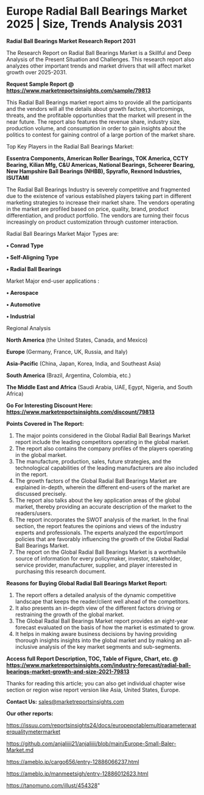 # Europe Radial Ball Bearings Market 2025 | Size, Trends Analysis 2031

<strong>Radial Ball Bearings Market Research Report 2031</strong>

The Research Report on Radial Ball Bearings Market is a Skillful and Deep Analysis of the Present Situation and Challenges. This research report also analyzes other important trends and market drivers that will affect market growth over 2025-2031.

<strong>Request Sample Report @ <a href=https://www.marketreportsinsights.com/sample/79813>https://www.marketreportsinsights.com/sample/79813</a></strong>

This Radial Ball Bearings market report aims to provide all the participants and the vendors will all the details about growth factors, shortcomings, threats, and the profitable opportunities that the market will present in the near future. The report also features the revenue share, industry size, production volume, and consumption in order to gain insights about the politics to contest for gaining control of a large portion of the market share.

Top Key Players in the Radial Ball Bearings Market:

<strong>Essentra Components, American Roller Bearings, TOK America, CCTY Bearing, Kilian Mfg, C&U Americas, National Bearings, Scheerer Bearing, New Hampshire Ball Bearings (NHBB), Spyraflo, Rexnord Industries, ISUTAMI</strong>

The Radial Ball Bearings Industry is severely competitive and fragmented due to the existence of various established players taking part in different marketing strategies to increase their market share. The vendors operating in the market are profiled based on price, quality, brand, product differentiation, and product portfolio. The vendors are turning their focus increasingly on product customization through customer interaction.

Radial Ball Bearings Market Major Types are:

<strong>• Conrad Type

• Self-Aligning Type

• Radial Ball Bearings</strong>

Market Major end-user applications :

<strong>• Aerospace

• Automotive

• Industrial</strong>

Regional Analysis

</u><strong><b>North America</b></strong> (the United States, Canada, and Mexico)

<strong><b>Europe </b></strong>(Germany, France, UK, Russia, and Italy)

<strong><b>Asia-Pacific</b></strong> (China, Japan, Korea, India, and Southeast Asia)

<strong><b>South America</b></strong> (Brazil, Argentina, Colombia, etc.)

<strong><b>The Middle East and Africa</b></strong> (Saudi Arabia, UAE, Egypt, Nigeria, and South Africa)

<strong>Go For Interesting Discount Here: <a href=https://www.marketreportsinsights.com/discount/79813>https://www.marketreportsinsights.com/discount/79813</a></strong>

<strong>Points Covered in The Report:</strong>
<ol>
  <li>The major points considered in the Global Radial Ball Bearings Market report include the leading competitors operating in the global market.</li>
  <li>The report also contains the company profiles of the players operating in the global market.</li>
  <li>The manufacture, production, sales, future strategies, and the technological capabilities of the leading manufacturers are also included in the report.</li>
  <li>The growth factors of the Global Radial Ball Bearings Market are explained in-depth, wherein the different end-users of the market are discussed precisely.</li>
  <li>The report also talks about the key application areas of the global market, thereby providing an accurate description of the market to the readers/users.</li>
  <li>The report incorporates the SWOT analysis of the market. In the final section, the report features the opinions and views of the industry experts and professionals. The experts analyzed the export/import policies that are favorably influencing the growth of the Global Radial Ball Bearings Market.</li>
  <li>The report on the Global Radial Ball Bearings Market is a worthwhile source of information for every policymaker, investor, stakeholder, service provider, manufacturer, supplier, and player interested in purchasing this research document.</li>
</ol>
<strong>Reasons for Buying Global Radial Ball Bearings Market Report:</strong>

<ol>
  <li>The report offers a detailed analysis of the dynamic competitive landscape that keeps the reader/client well ahead of the competitors.</li>
  <li>It also presents an in-depth view of the different factors driving or restraining the growth of the global market.</li>
  <li>The Global Radial Ball Bearings Market report provides an eight-year forecast evaluated on the basis of how the market is estimated to grow.</li>
  <li>It helps in making aware business decisions by having providing thorough insights insights into the global market and by making an all-inclusive analysis of the key market segments and sub-segments.</li>
</ol>
<strong>Access full Report Description, TOC, Table of Figure, Chart, etc. @ <a href=https://www.marketreportsinsights.com/industry-forecast/radial-ball-bearings-market-growth-and-size-2021-79813>https://www.marketreportsinsights.com/industry-forecast/radial-ball-bearings-market-growth-and-size-2021-79813</a></strong>


Thanks for reading this article; you can also get individual chapter wise section or region wise report version like Asia, United States, Europe.

<strong>Contact Us:</strong>
sales@marketreportsinsights.com

<strong>Our other reports:</strong>

<a href=https://issuu.com/reportsinsights24/docs/europepotablemultiparameterwaterqualitymetermarket>https://issuu.com/reportsinsights24/docs/europepotablemultiparameterwaterqualitymetermarket</a>

<a href=https://github.com/anjaliiii21/anjaliiii/blob/main/Europe-Small-Baler-Market.md>https://github.com/anjaliiii21/anjaliiii/blob/main/Europe-Small-Baler-Market.md</a>

<a href=https://ameblo.jp/cargo656/entry-12886066237.html>https://ameblo.jp/cargo656/entry-12886066237.html</a>

<a href=https://ameblo.jp/manmeetsigh/entry-12886012623.html>https://ameblo.jp/manmeetsigh/entry-12886012623.html</a>

<a href=https://tanomuno.com/illust/454328>https://tanomuno.com/illust/454328</a>"
